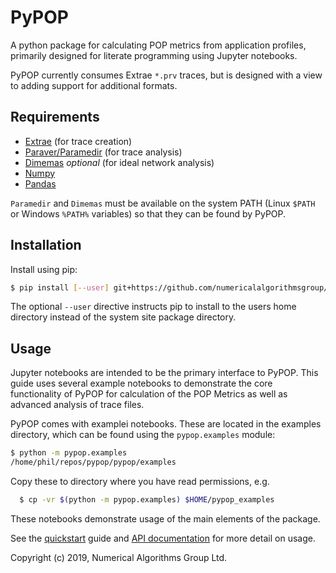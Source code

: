 # PyPOP

A python package for calculating POP metrics from application profiles, primarily designed for
literate programming using Jupyter notebooks.

PyPOP currently consumes Extrae `*.prv` traces, but is designed with a view to adding support for
additional formats.

## Requirements

  * [Extrae] (for trace creation)
  * [Paraver/Paramedir] (for trace analysis)
  * [Dimemas] *optional* (for ideal network analysis)
  * [Numpy]
  * [Pandas]

[Extrae]: https://tools.bsc.es/extrae
[Paraver/Paramedir]: https://tools.bsc.es/paraver#batchprocessing
[Dimemas]: https://tools.bsc.es/dimemas
[Numpy]: https://numpy.org/
[Pandas]: https://pandas.pydata.org/


``Paramedir`` and ``Dimemas`` must be available on the system PATH (Linux ``$PATH`` or Windows
``%PATH%`` variables) so that they can be found by PyPOP.

## Installation

Install using pip:

```bash
$ pip install [--user] git+https://github.com/numericalalgorithmsgroup/pypop
```

The optional `--user` directive instructs pip to install to the users home directory instead of the
system site package directory.

## Usage

Jupyter notebooks are intended to be the primary interface to PyPOP.  This guide uses several
example notebooks to demonstrate the core functionality of PyPOP for calculation of the POP Metrics
as well as advanced analysis of trace files.

PyPOP comes with examplei notebooks. These are located in the examples directory, which can be
found using the `pypop.examples` module:

```bash
$ python -m pypop.examples
/home/phil/repos/pypop/pypop/examples
```

Copy these to directory where you have read permissions, e.g.

```bash
  $ cp -vr $(python -m pypop.examples) $HOME/pypop_examples
```

These notebooks demonstrate usage of the main elements of the package.

See the [quickstart] guide and [API documentation] for more detail on usage.

[quickstart]: /quickstart.html
[API documentation]: /api/pypop.html

Copyright (c) 2019, Numerical Algorithms Group Ltd.
